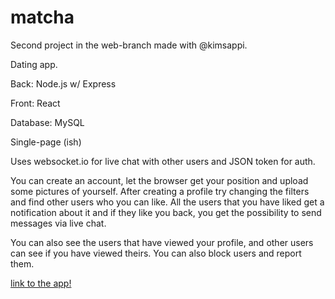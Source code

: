 # matcha

Second project in the web-branch made with @kimsappi.

Dating app.

Back: Node.js w/ Express

Front: React

Database: MySQL

Single-page (ish)

Uses websocket.io for live chat with other users and JSON token for auth.

You can create an account, let the browser get your position and upload some pictures of yourself. After creating a profile try changing the filters and find other users who you can like. All the users that you have liked get a notification about it and if they like you back, you get the possibility to send messages via live chat.

You can also see the users that have viewed your profile, and other users can see if you have viewed theirs. You can also block users and report them.


[link to the app!](https://kimsappi-matcha.herokuapp.com/)
